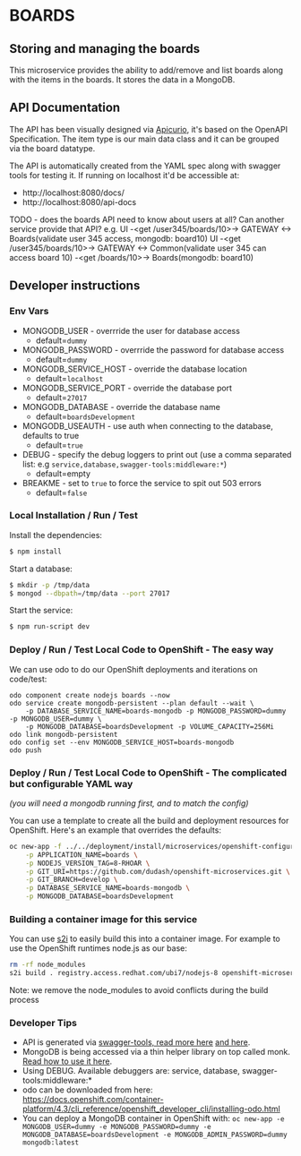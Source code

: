 # BOARDS
## Storing and managing the boards
This microservice provides the ability to add/remove and list boards along with the items in the boards. It stores the data in a MongoDB.

## API Documentation
The API has been visually designed via [Apicurio][1], it's based on the OpenAPI Specification. The item type is our main data class and it can be grouped via the board datatype.

The API is automatically created from the YAML spec along with swagger tools for testing it. If running on localhost it'd be accessible at:
* http://localhost:8080/docs/
* http://localhost:8080/api-docs

TODO - does the boards API need to know about users at all?  Can another service provide that API? e.g.
UI -<get /user345/boards/10>-> GATEWAY <-> Boards(validate user 345 access, mongodb: board10)
UI -<get /user345/boards/10>-> GATEWAY <-> Common(validate user 345 can access board 10) -<get /boards/10>-> Boards(mongodb: board10)


## Developer instructions

### Env Vars
- MONGODB_USER - overrride the user for database access
  - default=`dummy`
- MONGODB_PASSWORD - overrride the password for database access
  - default=`dummy`
- MONGODB_SERVICE_HOST - override the database location
  - default=`localhost`
- MONGODB_SERVICE_PORT - override the database port
  - default=`27017`
- MONGODB_DATABASE - override the database name
  - default=`boardsDevelopment`
- MONGODB_USEAUTH - use auth when connecting to the database, defaults to true
  - default=`true`
- DEBUG - specify the debug loggers to print out (use a comma separated list: e.g `service,database,swagger-tools:middleware:*`)
  - default=empty
- BREAKME - set to `true` to force the service to spit out 503 errors
  - default=`false`

### Local Installation / Run / Test
Install the dependencies:
```bash
$ npm install
```

Start a database:
```bash
$ mkdir -p /tmp/data
$ mongod --dbpath=/tmp/data --port 27017
```

Start the service:
```bash
$ npm run-script dev
```

### Deploy / Run / Test Local Code to OpenShift - The easy way 
We can use odo to do our OpenShift deployments and iterations on code/test:
```
odo component create nodejs boards --now
odo service create mongodb-persistent --plan default --wait \
    -p DATABASE_SERVICE_NAME=boards-mongodb -p MONGODB_PASSWORD=dummy -p MONGODB_USER=dummy \
    -p MONGODB_DATABASE=boardsDevelopment -p VOLUME_CAPACITY=256Mi
odo link mongodb-persistent
odo config set --env MONGODB_SERVICE_HOST=boards-mongodb
odo push
```

### Deploy / Run / Test Local Code to OpenShift - The complicated but configurable YAML way
*(you will need a mongodb running first, and to match the config)*

You can use a template to create all the build and deployment resources for OpenShift. Here's an example that overrides the defaults:
```bash
oc new-app -f ../../deployment/install/microservices/openshift-configuration/boards-fromsource.yaml \
    -p APPLICATION_NAME=boards \
    -p NODEJS_VERSION_TAG=8-RHOAR \
    -p GIT_URI=https://github.com/dudash/openshift-microservices.git \
    -p GIT_BRANCH=develop \
    -p DATABASE_SERVICE_NAME=boards-mongodb \
    -p MONGODB_DATABASE=boardsDevelopment
```

### Building a container image for this service
You can use [s2i][5] to easily build this into a container image. For example to use the OpenShift runtimes node.js as our base:
```bash
rm -rf node_modules
s2i build . registry.access.redhat.com/ubi7/nodejs-8 openshift-microservices-boards --loglevel 3
```
Note: we remove the node_modules to avoid conflicts during the build process

### Developer Tips
- API is generated via [swagger-tools, read more here][3] [and here][4].
- MongoDB is being accessed via a thin helper library on top called monk. [Read how to use it here][2].
- Using DEBUG. Available debuggers are: service, database, swagger-tools:middleware:* 
- odo can be downloaded from here: https://docs.openshift.com/container-platform/4.3/cli_reference/openshift_developer_cli/installing-odo.html
- You can deploy a MongoDB container in OpenShift with: `oc new-app -e MONGODB_USER=dummy -e MONGODB_PASSWORD=dummy -e MONGODB_DATABASE=boardsDevelopment -e MONGODB_ADMIN_PASSWORD=dummy mongodb:latest`
  
[1]: https://www.apicur.io/
[2]: https://automattic.github.io/monk/
[3]: https://github.com/apigee-127/swagger-tools/blob/master/docs/QuickStart.md
[4]: https://developers.redhat.com/blog/2019/01/14/building-a-node-js-service-using-the-api-first-approach/
[5]: https://github.com/openshift/source-to-image/releases
